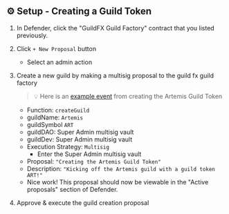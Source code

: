 ## ⚙️ Setup - Creating a Guild Token

1. In Defender, click the "GuildFX Guild Factory" contract that you listed previously.

2. Click `+ New Proposal` button

   - Select an admin action

3. Create a new guild by making a multisig proposal to the guild fx guild factory

   > 💡 Here is an [example event](`https://testnet.bscscan.com/tx/0x4329d9d98cbc7237fd87b2f4df23b5071634294381dc12f9f8c13d9386c2e0ea`) from creating the Artemis Guild Token

   - Function: `createGuild`
   - guildName: `Artemis`
   - guildSymbol `ART`
   - guildDAO: Super Admin multisig vault
   - guildDev: Super Admin multisig vault
   - Execution Strategy: `Multisig`
     - Enter the Super Admin multisig vault
   - Proposal: `"Creating the Artemis Guild Token"`
   - Description: `"Kicking off the Artemis guild with a guild token ART!"`
   - Nice work! This proposal should now be viewable in the "Active proposals" section of Defender.

4. Approve & execute the guild creation proposal
